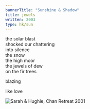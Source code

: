 ```yaml
---
bannerTitle: "Sunshine & Shadow" 
title: jewels 
written: 2003
type: hk/sun
---
```


the solar blast  
shocked our chattering  
into silence  
the snow  
the high moor  
the jewels of dew  
on the fir trees


blazing


like love

![Sarah & Hughie, Chan Retreat 2001](/images/bucket/s_h_chanretreat2000.jpg "Sarah & Hughie, Chan Retreat 2001")

